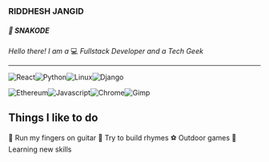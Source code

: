 ### RIDDHESH JANGID
##### :snake: SNAKODE
 *Hello there! I am a* :computer: *Fullstack Developer and a Tech Geek*
 <hr/>
 
![React](https://raw.githubusercontent.com/snakode/snakode/master/react.png)![Python](https://raw.githubusercontent.com/snakode/snakode/master/python.png)![Linux](https://raw.githubusercontent.com/snakode/snakode/master/linux.png)![Django](https://raw.githubusercontent.com/snakode/snakode/master/django.png)

![Ethereum](https://raw.githubusercontent.com/snakode/snakode/master/ethereum.png)![Javascript](https://raw.githubusercontent.com/snakode/snakode/master/javascript.png)![Chrome](https://raw.githubusercontent.com/snakode/snakode/master/chrome.png)![Gimp](https://raw.githubusercontent.com/snakode/snakode/master/gimp.png)

## Things I like to do

:guitar: Run my fingers on guitar
:pencil: Try to build rhymes
:soccer: Outdoor games
:scroll: Learning new skills
